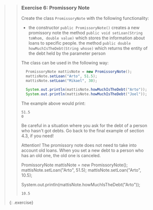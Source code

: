 >> ### Exercise 6: Promissory Note
>>
>> Create the class `PromissoryNote` with the following functionality:
>>
>> - the constructor `public PromissoryNote()` creates a new promissory note
>> the method `public void setLoan(String toWhom, double value)` which stores the information about loans to specific people.
>> the method `public double howMuchIsTheDebt(String whose)` which returns the entity of the debt held by the parameter person
>>
>> The class can be used in the following way:
>>
>> ```java
>>   PromissoryNote mattisNote = new PromissoryNote();
>>   mattisNote.setLoan("Arto", 51.5);
>>   mattisNote.setLoan("Mikael", 30);
>>
>>   System.out.println(mattisNote.howMuchIsTheDebt("Arto"));
>>   System.out.println(mattisNote.howMuchIsTheDebt("Joel"));
>> ```
>>
>> The example above would print:
>>
>> ```output
>> 51.5
>> 0
>> ```
>>
>> Be careful in a situation where you ask for the debt of a person who hasn't got debts. Go back to the final example of section 4.3, if you need!
>>
>> Attention! The promissory note does not need to take into account old loans. When you set a new debt to a person who has an old one, the old one is canceled.
>>
>>   PromissoryNote mattisNote = new PromissoryNote();
>>   mattisNote.setLoan("Arto", 51.5);
>>   mattisNote.setLoan("Arto", 10.5);
>>
>>   System.out.println(mattisNote.howMuchIsTheDebt("Arto"));
>>
>> ```output
>> 10.5
>> ```
>>
>{: .exercise}